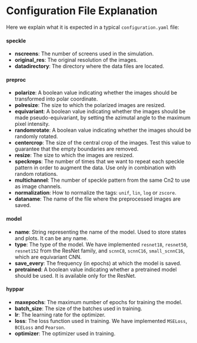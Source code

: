 # Configuration File Explanation

Here we explain what it is expected in a typical `configuration.yaml` file:

#### speckle
* **nscreens**: The number of screens used in the simulation.
* **original_res**: The original resolution of the images.
* **datadirectory**: The directory where the data files are located.

#### preproc
* **polarize**: A boolean value indicating whether the images should be transformed into polar coordinate.
* **polresize**: The size to which the polarized images are resized.
* **equivariant**: A boolean value indicating whether the images should be made pseudo-equivariant, by setting the azimutal angle to the maximum pixel intensity.
* **randomrotate**: A boolean value indicating whether the images should be randomly rotated.
* **centercrop**: The size of the central crop of the images. Test this value to guarantee that the empty boundaries are removed.
* **resize**: The size to which the images are resized.
* **speckreps**: The number of times that we want to repeat each speckle pattern in order to augment the data. Use only in combination with random rotations.
* **multichannel**: The number of speckle pattern from the same Cn2 to use as image channels.
* **normalization**: How to normalize the tags: `unif`, `lin`, `log` or `zscore`.
* **dataname**: The name of the file where the preprocessed images are saved.

#### model
* **name**: String representing the name of the model. Used to store states and plots. It can be any name.
* **type**: The type of the model. We have implemented `resnet18`, `resnet50`, `resnet152` from the ResNet family, and `scnnC8`, `scnnC16`, `small_scnnC16`, which are equivariant CNN.
* **save_every**: The frequency (in epochs) at which the model is saved.
* **pretrained**: A boolean value indicating whether a pretrained model should be used. It is available only for the ResNet.

#### hyppar
* **maxepochs**: The maximum number of epochs for training the model.
* **batch_size**: The size of the batches used in training.
* **lr**: The learning rate for the optimizer.
* **loss**: The loss function used in training. We have implemented `MSELoss`, `BCELoss` and `Pearson`.
* **optimizer**: The optimizer used in training.
